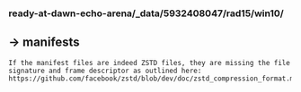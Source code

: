 ### ready-at-dawn-echo-arena/_data/5932408047/rad15/win10/
## -> manifests

    If the manifest files are indeed ZSTD files, they are missing the file signature and frame descriptor as outlined here: 
    https://github.com/facebook/zstd/blob/dev/doc/zstd_compression_format.md#frame_header

      
